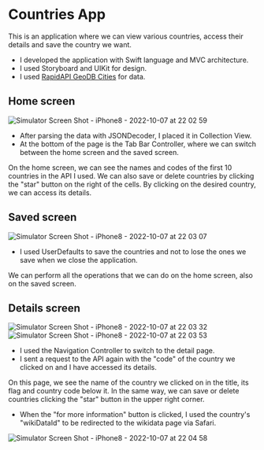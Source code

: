 # Countries App



This is an application where we can view various countries, access their details and save the country we want.

   * I developed the application with Swift language and MVC architecture.
   * I used Storyboard and UIKit for design.
   * I used [RapidAPI GeoDB Cities](https://rapidapi.com/wirefreethought/api/geodb-cities/) for data.



## Home screen

![Simulator Screen Shot - iPhone8 - 2022-10-07 at 22 02 59](https://user-images.githubusercontent.com/81181802/194649377-023bb2ee-5c67-4397-aef8-57466b3abda5.png)

  * After parsing the data with JSONDecoder, I placed it in Collection View.
  * At the bottom of the page is the Tab Bar Controller, where we can switch between the home screen and the saved screen.

On the home screen, we can see the names and codes of the first 10 countries in the API I used.
We can also save or delete countries by clicking the "star" button on the right of the cells.
By clicking on the desired country, we can access its details.



## Saved screen

![Simulator Screen Shot - iPhone8 - 2022-10-07 at 22 03 07](https://user-images.githubusercontent.com/81181802/194649398-a2054b1a-bdbc-40d2-a01f-486c6cbddc8a.png)

  * I used UserDefaults to save the countries and not to lose the ones we save when we close the application.

We can perform all the operations that we can do on the home screen, also on the saved screen.



## Details screen

![Simulator Screen Shot - iPhone8 - 2022-10-07 at 22 03 32](https://user-images.githubusercontent.com/81181802/194649440-cb78af1c-589d-42c8-99ab-6a6bdab4e9e5.png)
![Simulator Screen Shot - iPhone8 - 2022-10-07 at 22 03 53](https://user-images.githubusercontent.com/81181802/194649451-c0b705d1-5d68-4c8d-bba6-fccbadcaaf43.png)

  * I used the Navigation Controller to switch to the detail page.
  * I sent a request to the API again with the "code" of the country we clicked on and I have accessed its details.
 
On this page, we see the name of the country we clicked on in the title, its flag and country code below it.
In the same way, we can save or delete countries clicking the "star" button in the upper right corner.

  * When the "for more information" button is clicked, I used the country's "wikiDataId" to be redirected to the wikidata page via Safari.

![Simulator Screen Shot - iPhone8 - 2022-10-07 at 22 04 58](https://user-images.githubusercontent.com/81181802/194649476-8e791c7c-6317-4de0-ae88-703c0477a9ae.png)

